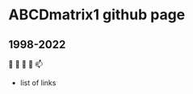 # ABCDmatrix1 github page

## 1998-2022

👋 👀 🌱 💞️ 📫 

- list of links
<!---
abcdmatrix1/abcdmatrix1 is a ✨ special ✨ repository because its `README.md` (this file) appears on your GitHub profile.
You can click the Preview link to take a look at your changes.
--->
